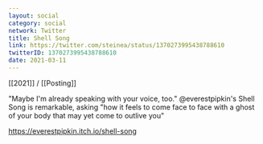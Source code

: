 ```yaml
---
layout: social
category: social
network: Twitter
title: Shell Song
link: https://twitter.com/steinea/status/1370273995438788610
twitterID: 1370273995438788610
date: 2021-03-11
---
```


[[2021]] / [[Posting]]

"Maybe I'm already speaking with your voice, too." @everestpipkin's Shell Song is remarkable, asking "how it feels to come face to face with a ghost of your body that may yet come to outlive you"

<https://everestpipkin.itch.io/shell-song>

